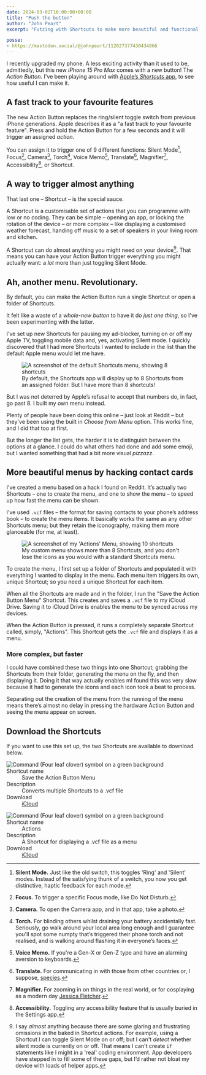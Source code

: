 ```yaml
---
date: 2024-03-02T16:00:00+00:00
title: "Push the button"
author: "John Peart"
excerpt: "Futzing with Shortcuts to make more beautiful and functional Action Button menus on iPhones 15 Pro and Pro Max."

posse:
- https://mastodon.social/@johnpeart/112027377430434866
---
```


I recently upgraded my phone. A less exciting activity than it used to be, admittedly, but this new *iPhone 15 Pro Max* comes with a new button! The *Action Button*. I've been playing around with [Apple’s *Shortcuts* app](https://apps.apple.com/gb/app/shortcuts/id1462947752), to see how useful I can make it.

## A fast track to your favourite features

The new Action Button replaces the ring/silent toggle switch from previous iPhone generations. Apple describes it as a "a fast track to your favourite feature". Press and hold the Action Button for a few seconds and it will trigger an assigned *action*.

You can assign it to trigger one of 9 different functions: Silent Mode[^1], Focus[^2], Camera[^3], Torch[^4], Voice Memo[^5], Translate[^6], Magnifier[^7], Accessibility[^8], or Shortcut.

[^1]: **Silent Mode.** Just like the old switch, this toggles 'Ring' and 'Silent' modes. Instead of the satisfying thunk of a switch, you now you get distinctive, haptic feedback for each mode.
[^2]: **Focus.** To trigger a specific Focus mode, like Do Not Disturb.
[^3]: **Camera.** To open the Camera app, and in that app, take a photo.
[^4]: **Torch.** For blinding others whilst draining your battery accidentally fast. Seriously, go walk around your local area long enough and I guarantee you'll spot some numpty that’s triggered their phone torch and not realised, and is walking around flashing it in everyone’s faces.
[^5]: **Voice Memo.** If you're a Gen-X or Gen-Z type and have an alarming aversion to keyboards.
[^6]: **Translate.** For communicating in with those from other countries or, I suppose, [species](https://youtu.be/tFMo3UJ4B4g).
[^7]: **Magnifier.** For zooming in on things in the real world, or for cosplaying as a modern day [Jessica Fletcher](https://en.wikipedia.org/wiki/Jessica_Fletcher).
[^8]: **Accessibility**. Toggling any accessibility feature that is usually buried in the Settings app.

## A way to trigger almost anything

That last one – Shortcut – is the special sauce. 

A Shortcut is a customisable set of actions that you can programme with low or no coding. They can be simple – opening an app, or locking the rotation of the device – or more complex – like displaying a customised weather forecast, handing off music to a set of speakers in your living room and kitchen.

A Shortcut can do almost anything you might need on your device[^9]. That means you can have your Action Button trigger everything you might actually want: a *lot* more than just toggling Silent Mode.

[^9]: I say *almost* anything because there are some glaring and frustrating omissions in the baked in Shortcut actions. For example, using a Shortcut I can toggle Silent Mode on or off; but I can't *detect* whether silent mode is currently on or off. That means I can't create `if` statements like I might in a 'real' coding environment. App developers have stepped in to fill some of these gaps, but I’d rather not bloat my device with loads of helper apps.

## Ah, another menu. Revolutionary.

By default, you can make the Action Button run a single Shortcut or open a folder of Shortcuts. 

It felt like a waste of a *whole-new button* to have it do *just one thing*, so I've been experimenting with the latter.

I've set up new Shortcuts for pausing my ad-blocker, turning on or off my Apple TV, toggling mobile data and, yes, activating Silent mode. I quickly discovered that I had more Shortcuts I wanted to include in the list than the default Apple menu would let me have.

<figure>
	<img src="/images/posts/2024-03-02-default-action-menu.jpg" alt="A screenshot of the default Shortcuts menu, showing 8 shortcuts">
	<figcaption>
		By default, the Shortcuts app will display up to 8 Shortcuts from an assigned folder. But I have more than 8 shortcuts!
	</figcaption>
</figure>


But I was not deterred by Apple’s refusal to accept that numbers do, in fact, go past 8. I built my own menu instead. 

Plenty of people have been doing this online – just look at Reddit – but they've been using the built in *Choose from Menu* option. This works fine, and I did that too at first. 

But the longer the list gets, the harder it is to distinguish between the options at a glance. I could do what others had done and add some emoji, but I wanted something that had a bit more visual *pizzazz*.

## More beautiful menus by hacking contact cards

I've created a menu based on a hack I found on Reddit. It’s actually two Shortcuts – one to create the menu, and one to show the menu – to speed up how fast the menu can be shown.

I've used `.vcf` files – the format for saving contacts to your phone’s address book – to create the menu items. It basically works the same as any other Shortcuts menu; but they retain the iconography, making them more glanceable (for me, at least).

<figure>
	<img src="/images/posts/2024-03-02-my-action-button-menu.jpg" alt="A screenshot of my 'Actions' Menu, showing 10 shortcuts">
	<figcaption>
		My custom menu shows more than 8 Shortcuts, and you don't lose the icons as you would with a standard Shortcuts menu.
	</figcaption>
</figure>

To create the menu, I first set up a folder of Shortcuts and populated it with everything I wanted to display in the menu. Each menu item triggers its own, unique Shortcut; so you need a unique Shortcut for each item.

When all the Shortcuts are made and in the folder, I run the "Save the Action Button Menu" Shortcut. This creates and saves a `.vcf` file to my iCloud Drive. Saving it to iCloud Drive is enables the menu to be synced across my devices. 

When the Action Button is pressed, it runs a completely separate Shortcut called, simply, "Actions". This Shortcut gets the `.vcf` file and displays it as a menu.

### More complex, but faster

I could have combined these two things into one Shortcut; grabbing the Shortcuts from their folder, generating the menu on the fly, and then displaying it. Doing it that way actually enables mI found this was very slow because  it had to generate the icons and each icon took a beat to process. 

Separating out the creation of the menu from the running of the menu means there’s almost no delay in pressing the hardware Action Button and seeing the menu appear on screen.

## Download the Shortcuts

If you want to use this set up, the two Shortcuts are available to download below.

<section class="app-sheet card">
<dl class="dl--app">
<img class="app-icon large" src="/images/posts/2024-03-02-command.png" alt="Command (Four leaf clover) symbol on a green background">
<dt class="app-name-label sr-only">Shortcut name</dt>
<dd class="app-name">Save the Action Button Menu</dd>
<dt class="app-description-label sr-only">Description</dt>
<dd class="app-description">Converts multiple Shortcuts to a .vcf file</dd>
<dt class="app-first-label">Download</dt>
<dd class="app-first"><a href="https://www.icloud.com/shortcuts/ac610efca3c54a3b9792f9b7f1c5b871" title="Download the Save the Action Button Menu Shortcut from iCloud.com">iCloud</a></dd>
</dl>
</section>

<section class="app-sheet card">
<dl class="dl--app">
<img class="app-icon large" src="/images/posts/2024-03-02-command.png" alt="Command (Four leaf clover) symbol on a green background">
<dt class="app-name-label sr-only">Shortcut name</dt>
<dd class="app-name">Actions</dd>
<dt class="app-description-label sr-only">Description</dt>
<dd class="app-description">A Shortcut for displaying a .vcf file as a menu</dd>
<dt class="app-first-label">Download</dt>
<dd class="app-first"><a href="https://www.icloud.com/shortcuts/e50892dd936045b3864320be67ae0b0b" title="Download the Actions Shortcut from iCloud.com">iCloud</a></dd>
</dl>
</section>